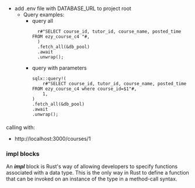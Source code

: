 * add .env file with DATABASE_URL to project root
  * Query examples:
    * query all
      ```sqlx::query!(
        r#"SELECT course_id, tutor_id, course_name, posted_time FROM ezy_course_c4 "#,
        )
        .fetch_all(&db_pool)
        .await
        .unwrap();
      ```
    * query with parameters
      ```
      sqlx::query!(
          r#"SELECT course_id, tutor_id, course_name, posted_time FROM ezy_course_c4 where course_id=$1"#,
          1,
      )
      .fetch_all(&db_pool)
      .await
      .unwrap();
      ```
####
calling with:
* http://localhost:3000/courses/1

### impl blocks
An ***impl*** block is Rust's way of allowing developers to specify functions associated with a data type.
This is the only way in Rust to define a function that can be invoked on an instance of the type in a 
method-call syntax.
